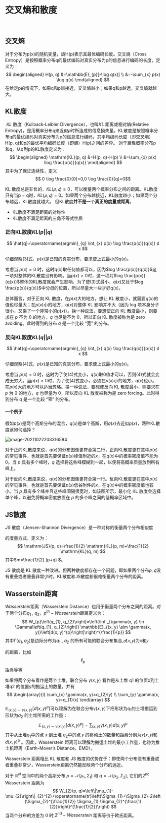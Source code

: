 # 交叉熵和散度

​	

## 交叉熵

对于分布为p(x)的随机变量，熵H(p)表示其最优编码长度。交叉熵（Cross Entropy）是按照概率分布q的最优编码对真实分布为p的信息进行编码的长度，定义为：
$$
\begin{aligned}
H(p, q) &=\mathbb{E}_{p}[-\log q(x)] \\
&=-\sum_{x} p(x) \log q(x)
\end{aligned}
$$
在给定p的情况下，如果q和p越接近，交叉熵越小；如果q和p越远，交叉熵就越大。

## KL散度

​	*KL* 散度（Kullback-Leibler Divergence），也叫*KL* 距离或相对熵(Relative Entropy)，是用概率分布𝑞来近似𝑝时所造成的信息损失量。KL散度是按照概率分布q的最优编码对真实分布为p的信息进行编码，其平均编码长度（即交叉熵）H(p, q)和p的最优平均编码长度（即熵）H(p)之间的差异。 对于离散概率分布p 和q，从q到p的KL散度定义为：
$$
\begin{aligned}
\mathrm{KL}(p, q) &=H(p, q)-H(p) \\
&=\sum_{x} p(x) \log \frac{p(x)}{q(x)}
\end{aligned}
$$
其中为了保证连续性，定义$$ 0 \log \frac{0}{0}=0,0 \log \frac{0}{q}=0$$

KL 散度总是非负的，$KL(𝑝, 𝑞) ≥ 0$，可以衡量两个概率分布之间的距离。KL散度只有当p = q时，$KL(𝑝, 𝑞) = 0$。如果两个分布越接近，KL散度越小；如果两个分布越远，KL散度就越大。 但KL散度**并不是**一个**真正的度量或距离**。

- KL散度不满足距离的对称性
- KL散度不满足距离的三角不等式性质

### 正向KL散度$KL(p||q)$

$$
\hat{q}=\operatorname{argmin}_{q} \int_{x} p(x) \log \frac{p(x)}{q(x)} d x
$$

仔细观察(3)式，$p(x)$是已知的真实分布，要求使上式最小的$q(x)$。

考虑当 $p(x)=0$ 时，这时$q(x)$取任何值都可以，因为$log \frac{p(x)}{q(x)}$这一项对整体的KL散度没有影响。当$p(x)>0$时，这一项对$log \frac{p(x)}{q(x)}$整体的KL散度就会产生影响，为了使(3)式最小，$q(x)$又处于$log \frac{p(x)}{q(x)}$中分母的位置，所以尽量大一些才好$q(x)$。

总体而言，对于正向 KL 散度，在$p(x)$大的地方，想让 KL 散度小，就需要$q(x)$的值也尽量大；在$p(x)$小的地方，$q(x)$对整体 KL 影响并不大（因为 log 项本身分子很小，又乘了一个非常小的$p(x)$）。换一种说法，要想使正向 KL 散度最小，则要求在 $p$ 不为 0 的地方，$q$ 也尽量不为 0，所以正向 KL 散度被称为是 zero avoiding。此时得到的分布 $q$ 是一个比较 “宽” 的分布。

### 反向KL散度$KL(q||p)$

$$
\hat{q}=\operatorname{argmin}_{q} \int_{x} q(x) \log \frac{q(x)}{p(x)} d x
$$

仔细观察(4)式，$p(x)$是已知的真实分布，要求使上式最小的$q(x)$。

考虑当 $p(x)=0$ 时，这时为了使(4)式变小，$q(x)$取0值才可以，否则(4)式就会变成无穷大。当$p(x)>0$时，为了使(4)式变小，必须在$p(x)$小的地方，$q(x)$也小。在$p(x)$大的地方可以适当忽略。换一种说法，要想使反向 KL 散度最小，则要求在 $p$ 为 0 的地方，$q$ 也尽量为 0，所以反向 KL 散度被称为是 zero forcing。此时得到分布 $q$ 是一个比较 “窄” 的分布。

#### 一个例子

假如$p(x)$是两个高斯分布的混合，$q(x)$是单个高斯，用$q(x)$去近似$p(x)$，两种KL散度该如何选择？

![image-20211022203316584](https://gitee.com/shenhao-stu/picgo/raw/master/%20DataWhale/image-20211022203316584.png)

对于正向KL散度来说，$q(x)$的分布图像更符合第二行，正向KL散度更在意中$p(x)$的常见事件，也就是首先要保证$p(x)$峰值附近的$x$，在$q(x)$中的概率密度值不能为0。当 $p$ 具有多个峰时，$q$ 选择将这些峰模糊到一起，以便将高概率质量放到所有峰上。

对于反向KL散度来说，$q(x)$的分布图像更符合第一行。反向KL散度更在意中$p(x)$的罕见事件，也就是首先要保证$p(x)$低谷附件的$x$，在$q(x)$中的概率密度值也较小。当 $p$ 具有多个峰并且这些峰间隔很宽时，如该图所示，最小化 KL 散度会选择单个峰，以避免将概率密度放置在 $p$ 的多个峰之间的低概率区域中。

## JS散度

*JS* 散度（Jensen-Shannon Divergence）是一种对称的衡量两个分布相似度

的度量方式，定义为：
$$
\mathrm{JS}(p, q)=\frac{1}{2} \mathrm{KL}(p, m)+\frac{1}{2} \mathrm{KL}(q, m)
$$
其中$m=\frac{1}{2} (p+q) $。

JS 散度是 KL 散度一种改进。但两种散度都存在一个问题，即如果两个分布𝑝, 𝑞没有重叠或者重叠非常少时，KL散度和JS散度都很难衡量两个分布的距离。

## Wasserstein距离

*Wasserstein*距离（Wasserstein Distance）也用于衡量两个分布之间的距离。对于两个分布$q_1$ , $q_2$，$p^{th}-Wasserstein$距离定义为：
$$
W_{p}\left(q_{1}, q_{2}\right)=\left(\inf _{\gamma(x, y) \in \Gamma\left(q_{1}, q_{2}\right)} \mathbb{E}_{(x, y) \sim \gamma(x, y)}\left[d(x, y)^{p}\right]\right)^{\frac{1}{p}}
$$
其中$\Gamma\left(q_{1}, q_{2}\right)$是边际分布为$q_1$ , $q_2$ 的所有可能的联合分布集合,$𝑑(𝑥, 𝑦)$为𝑥和𝑦

的距离，比如$$\ell_{p}$$距离等等

如果将两个分布看作是两个土堆，联合分布 $\gamma(x, y)$ 看作是从土堆 q1 的位置x到土堆q2 的位置y的搬运土的数量，并有
$$
\begin{array}{l}
\sum_{x} \gamma(x, y)=q_{2}(y) \\
\sum_{y} \gamma(x, y)=q_{1}(x)
\end{array}
$$
$\mathbb{E}_{(x, y) \sim \gamma(x, y)}\left[d(x, y)^{p}\right]$可以理解为在联合分布𝛾(𝑥, 𝑦)下把形状为$q_1$的土堆搬运到形状为$q_2$ 的土堆所需的工作量：
$$
\mathbb{E}_{(x, y) \sim \gamma(x, y)}\left[d(x, y)^{p}\right]=\sum_{(x, y)} \gamma(x, y) d(x, y)^{p}
$$
其中从土堆$q_1$中的点 𝑥 到土堆 $q_2$中的点 𝑦 的移动土的数量和距离分别为$𝛾(𝑥, 𝑦)$和$d(x, y)^{p}$ 。因此，Wasserstein 距离可以理解为搬运土堆的最小工作量，也称为推土机距离（Earth-Mover’s Distance，EMD）。 

Wasserstein 距离相比 KL 散度和 JS 散度的优势在于：即使两个分布没有重叠或者重叠非常少，Wasserstein距离仍然能反映两个分布的远近。

对于 $\mathbb{R}^{N}$ 空间中的两个高斯分布 $p=\mathcal{N}\left(\mu_{1}, \Sigma_{1}\right)$ 和 $q=\mathcal{N}\left(\mu_{2}, \Sigma_{2}\right)$, 它们的$2^{\text {nd }}$ Wasserstein 距离为
$$
W_{2}(p, q)=\left\|\mu_{1}-\mu_{2}\right\|_{2}^{2}+\operatorname{tr}\left(\Sigma_{1}+\Sigma_{2}-2\left(\Sigma_{2}^{\frac{1}{2}} \Sigma_{1} \Sigma_{2}^{\frac{1}{2}}\right)^{\frac{1}{2}}\right)
$$
当两个分布的方差为 0 时,$2^{nd}-Wasserstein$ 距离等价于欧氏距离。

